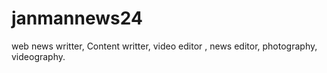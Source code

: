 # janmannews24
web news writter, Content writter, video editor , news editor, photography, videography.
